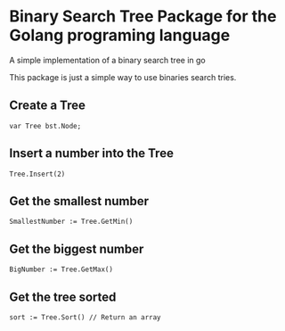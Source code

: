 # Binary Search Tree Package for the Golang programing language
A simple implementation of a binary search tree in go

This package is just a simple way to use binaries search tries.

## Create a Tree
```golang
var Tree bst.Node;
```

## Insert a number into the Tree
```golang
Tree.Insert(2)
```

## Get the smallest number
```golang
SmallestNumber := Tree.GetMin()
```

## Get the biggest number
```golang
BigNumber := Tree.GetMax()
```

## Get the tree sorted
```golang
sort := Tree.Sort() // Return an array
```
